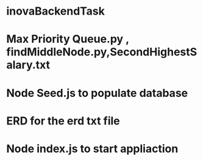 # inovaBackendTask

# Max Priority Queue.py , findMiddleNode.py,SecondHighestSalary.txt

# Node Seed.js to populate database

# ERD for the erd txt file

# Node index.js to start appliaction

